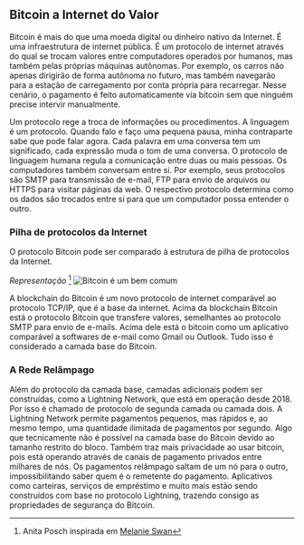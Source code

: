 ## Bitcoin a Internet do Valor

Bitcoin é mais do que uma moeda digital ou dinheiro nativo da Internet. É uma infraestrutura de internet pública. É um protocolo de internet através do qual se trocam valores entre computadores operados por humanos, mas também pelas próprias máquinas autônomas. Por exemplo, os carros não apenas dirigirão de forma autônoma no futuro, mas também navegarão para a estação de carregamento por conta própria para recarregar. Nesse cenário, o pagamento é feito automaticamente via bitcoin sem que ninguém precise intervir manualmente.

Um protocolo rege a troca de informações ou procedimentos. A linguagem é um protocolo. Quando falo e faço uma pequena pausa, minha contraparte sabe que pode falar agora. Cada palavra em uma conversa tem um significado, cada expressão muda o tom de uma conversa. O protocolo de linguagem humana regula a comunicação entre duas ou mais pessoas. Os computadores também conversam entre si. Por exemplo, seus protocolos são SMTP para transmissão de e-mail, FTP para envio de arquivos ou HTTPS para visitar páginas da web. O respectivo protocolo determina como os dados são trocados entre si para que um computador possa entender o outro.

### Pilha de protocolos da Internet
O protocolo Bitcoin pode ser comparado à estrutura de pilha de protocolos da Internet.

*Representação* [^23]
![Bitcoin é um bem comum](resources/_Bitcoin-protocol.png)

A blockchain do Bitcoin é um novo protocolo de internet comparável ao protocolo TCP/IP, que é a base da internet. Acima da blockchain Bitcoin está o protocolo Bitcoin que transfere valores, semelhantes ao protocolo SMTP para envio de e-mails. Acima dele está o bitcoin como um aplicativo comparável a softwares de e-mail como Gmail ou Outlook. Tudo isso é considerado a camada base do Bitcoin.

### A Rede Relâmpago

Além do protocolo da camada base, camadas adicionais podem ser construídas, como a Lightning Network, que está em operação desde 2018. Por isso é chamado de protocolo de segunda camada ou camada dois. A Lightning Network permite pagamentos pequenos, mas rápidos e, ao mesmo tempo, uma quantidade ilimitada de pagamentos por segundo. Algo que tecnicamente não é possível na camada base do Bitcoin devido ao tamanho restrito do bloco. Também traz mais privacidade ao usar bitcoin, pois está operando através de canais de pagamento privados entre milhares de nós. Os pagamentos relâmpago saltam de um nó para o outro, impossibilitando saber quem é o remetente do pagamento. Aplicativos como carteiras, serviços de empréstimo e muito mais estão sendo construídos com base no protocolo Lightning, trazendo consigo as propriedades de segurança do Bitcoin.

[^23]: Anita Posch inspirada em [Melanie Swan](https://www.slideshare.net/lablogga/bitcoin-and-blockchain-explained-cryptocitizen-smartnetwork-trust)
